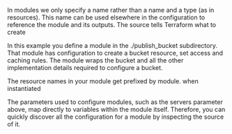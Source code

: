 In modules we only specify a name rather than a name and a type (as in resources). This name can be used elsewhere in the configuration to reference the module and its outputs.
The source tells Terraform what to create

In this example you define a module in the ./publish_bucket subdirectory. That module has configuration to create a bucket resource, set access and caching rules. The module wraps the bucket and all the other implementation details required to configure a bucket.

The resource names in your module get prefixed by module.<module-instance-name> when instantiated

The parameters used to configure modules, such as the servers parameter above, map directly to variables within the module itself. Therefore, you can quickly discover all the configuration for a module by inspecting the source of it.
